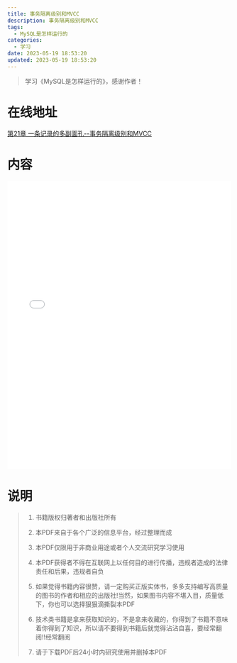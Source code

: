 ```yaml
---
title: 事务隔离级别和MVCC
description: 事务隔离级别和MVCC
tags:
  - MySQL是怎样运行的
categories:
  - 学习
date: 2023-05-19 18:53:20
updated: 2023-05-19 18:53:20
---
```


> 学习《MySQL是怎样运行的》，感谢作者！

# 在线地址

<a target="_blank" href="/myjs/pdfjs/web/viewer.html?file=https://raw.githubusercontent.com/lwmfjc/files/main/study/mysql/how_mysql_run/第21章 一条记录的多副面孔--事务隔离级别和MVCC.pdf">第21章 一条记录的多副面孔--事务隔离级别和MVCC</a>

# 内容

<iframe src='/myjs/pdfjs/web/viewer.html?file=https://raw.githubusercontent.com/lwmfjc/files/main/study/mysql/how_mysql_run/第21章 一条记录的多副面孔--事务隔离级别和MVCC.pdf' style="padding: 0;width:100%;"  style="padding: 0;width:100%;" marginwidth="0" frameborder="no" scrolling="no" height="650px"></iframe>

# 说明

> 1. 书籍版权归著者和出版社所有
> 2. 本PDF来自于各个广泛的信息平台，经过整理而成
>
> 3. 本PDF仅限用于非商业用途或者个人交流研究学习使用
> 4. 本PDF获得者不得在互联网上以任何目的进行传播，违规者造成的法律责任和后果，违规者自负
> 5. 如果觉得书籍内容很赞，请一定购买正版实体书，多多支持编写高质量的图书的作者和相应的出版社!当然，如果图书内容不堪入目，质量低下，你也可以选择狠狠滴撕裂本PDF
> 6. 技术类书籍是拿来获取知识的，不是拿来收藏的，你得到了书籍不意味着你得到了知识，所以请不要得到书籍后就觉得沾沾自喜，要经常翻阅!!经常翻阅
> 7. 请于下载PDF后24小时内研究使用并删掉本PDF

